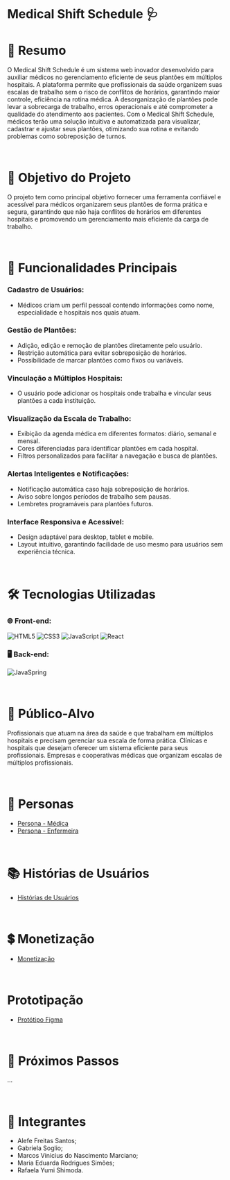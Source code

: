 #  Medical Shift Schedule 🩺

# 📖 Resumo
  O Medical Shift Schedule é um sistema web inovador desenvolvido para auxiliar médicos no gerenciamento eficiente de seus plantões em múltiplos hospitais. A plataforma permite que profissionais da saúde organizem suas escalas de trabalho sem o risco de conflitos de horários, garantindo maior controle, eficiência na rotina médica.
  A desorganização de plantões pode levar a sobrecarga de trabalho, erros operacionais e até comprometer a qualidade do atendimento aos pacientes. Com o Medical Shift Schedule, médicos terão uma solução intuitiva e automatizada para visualizar, cadastrar e ajustar seus plantões, otimizando sua rotina e evitando problemas como sobreposição de turnos.

<br>
  
# 🎯 Objetivo do Projeto
O projeto tem como principal objetivo fornecer uma ferramenta confiável e acessível para médicos organizarem seus plantões de forma prática e segura, garantindo que não haja conflitos de horários em diferentes hospitais e promovendo um gerenciamento mais eficiente da carga de trabalho.  

<br>

# 🚀 Funcionalidades Principais
### Cadastro de Usuários:
- Médicos criam um perfil pessoal contendo informações como nome, especialidade e hospitais nos quais atuam.
### Gestão de Plantões:
- Adição, edição e remoção de plantões diretamente pelo usuário.
- Restrição automática para evitar sobreposição de horários.
- Possibilidade de marcar plantões como fixos ou variáveis.
### Vinculação a Múltiplos Hospitais:
- O usuário pode adicionar os hospitais onde trabalha e vincular seus plantões a cada instituição.
### Visualização da Escala de Trabalho:
- Exibição da agenda médica em diferentes formatos: diário, semanal e mensal.
- Cores diferenciadas para identificar plantões em cada hospital.
- Filtros personalizados para facilitar a navegação e busca de plantões.
### Alertas Inteligentes e Notificações:
- Notificação automática caso haja sobreposição de horários.
- Aviso sobre longos períodos de trabalho sem pausas.
- Lembretes programáveis para plantões futuros.
### Interface Responsiva e Acessível:
- Design adaptável para desktop, tablet e mobile.
- Layout intuitivo, garantindo facilidade de uso mesmo para usuários sem experiência técnica.

<br>

# 🛠 Tecnologias Utilizadas

### 🌐 Front-end:
![HTML5](https://img.shields.io/badge/html5-%23E34F26.svg?style=for-the-badge&logo=html5&logoColor=white)
![CSS3](https://img.shields.io/badge/css3-%231572B6.svg?style=for-the-badge&logo=css3&logoColor=white)
![JavaScript](https://img.shields.io/badge/javascript-%23323330.svg?style=for-the-badge&logo=javascript&logoColor=%23F7DF1E)
![React](https://img.shields.io/badge/react-%2320232a.svg?style=for-the-badge&logo=react&logoColor=%2361DAFB)


### 🖥️ Back-end:
![JavaSpring](https://img.shields.io/badge/Java%20Spring-%2332311D.svg?style=for-the-badge&logo=spring&logoColor=white)

<br>

# 🎯 Público-Alvo
Profissionais que atuam na área da saúde e que trabalham em múltiplos hospitais e precisam gerenciar sua escala de forma prática.
Clínicas e hospitais que desejam oferecer um sistema eficiente para seus profissionais.
Empresas e cooperativas médicas que organizam escalas de múltiplos profissionais.

<br>

# 👤 Personas
- [Persona - Médica](https://www.canva.com/design/DAGhWN5H9FU/qLdbKu-RaRlco2iIE1MHWA/edit)
- [Persona - Enfermeira](https://www.canva.com/design/DAGh_U7-4Ls/af6_aubGSajBC-boftDY5A/edit)

<br>

# 📚 Histórias de Usuários
- [Histórias de Usuários](https://docs.google.com/document/d/1kH3SBWj9oR0CJDQFd3sC5HJNJU7IyejDTCx_co-kudo/edit?tab=t.0)

<br>

# 💲 Monetização
- [Monetização](https://docs.google.com/document/d/15IBPVXjg1aqegzfRtP-9rUEljNGWOsmpEfShOSAMenA/edit?tab=t.0)

<br>

# Prototipação
- [Protótipo Figma](https://www.figma.com/design/8YvVTVTlUm5ljI7vkxwxFk/Medical-Shift-Schedule?node-id=0-1&p=f&t=CXRC9VLQ1k8V2cP5-0)

<br>

# 📅 Próximos Passos
...

<br>


# 👥 Integrantes
- Alefe Freitas Santos;
- Gabriela Soglio;
- Marcos Vinicius do Nascimento Marciano;
- Maria Eduarda Rodrigues Simões;
- Rafaela Yumi Shimoda.

<!--  IDEIAS: Futuro Desenvolvimento
Relatórios e Estatísticas:
- Geração de relatórios detalhados sobre a carga de trabalho.
- Análise de horas trabalhadas por hospital e período.
- Sugestões para melhor distribuição de plantões.

Adicionar mais personas, como o o Médico que administra o setor.


-->
